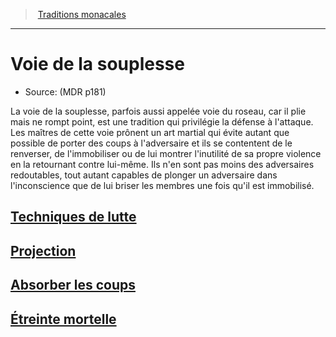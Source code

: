 ﻿---
!SubClassItem
ParentClassId: hd_monk.md
Id: monk_flexibility_hd.md#voie-de-la-souplesse
RootId: monk_flexibility_hd.md
ParentLink: monk_hd.md#traditions-monacales
Name: Voie de la souplesse
ParentName: Traditions monacales
NameLevel: 1
Source: (MDR p181)
Attributes: {}
---
>  [Traditions monacales](hd_monk_traditions_monacales.md)

---


# Voie de la souplesse

- Source: (MDR p181)

La voie de la souplesse, parfois aussi appelée voie du roseau, car il plie mais ne rompt point, est une tradition qui privilégie la défense à l'attaque. Les maîtres de cette voie prônent un art martial qui évite autant que possible de porter des coups à l'adversaire et ils se contentent de le renverser, de l'immobiliser ou de lui montrer l'inutilité de sa propre violence en la retournant contre lui-même. Ils n'en sont pas moins des adversaires redoutables, tout autant capables de plonger un adversaire dans l'inconscience que de lui briser les membres une fois qu'il est immobilisé.



## [Techniques de lutte](hd_monk_flexibility_techniques_de_lutte.md)



## [Projection](hd_monk_flexibility_projection.md)



## [Absorber les coups](hd_monk_flexibility_absorber_les_coups.md)



## [Étreinte mortelle](hd_monk_flexibility_etreinte_mortelle.md)

